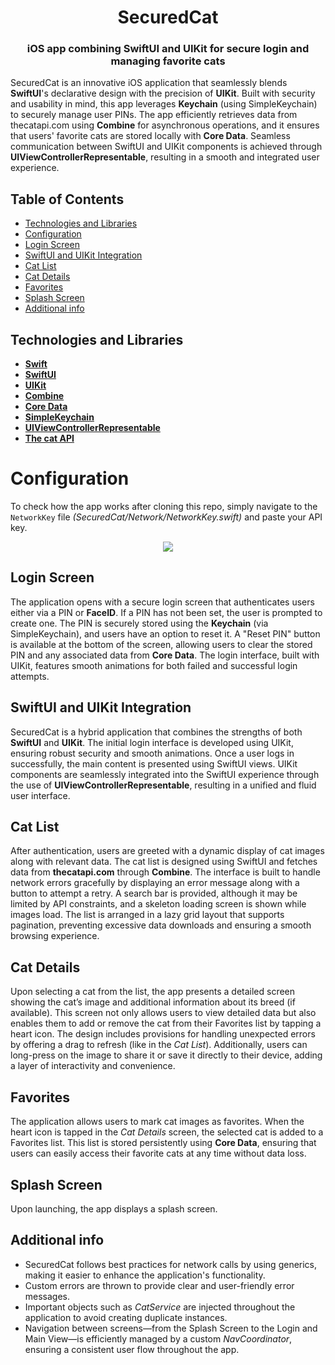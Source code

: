 <h1 align="center">SecuredCat</h1>
<h3 align="center">iOS app combining SwiftUI and UIKit for secure login and managing favorite cats</h3>

SecuredCat is an innovative iOS application that seamlessly blends **SwiftUI**'s declarative design with the precision of **UIKit**. Built with security and usability in mind, this app leverages **Keychain** (using SimpleKeychain) to securely manage user PINs. The app efficiently retrieves data from thecatapi.com using **Combine** for asynchronous operations, and it ensures that users' favorite cats are stored locally with **Core Data**. Seamless communication between SwiftUI and UIKit components is achieved through **UIViewControllerRepresentable**, resulting in a smooth and integrated user experience.


## Table of Contents
- [Technologies and Libraries](#technologies-and-libraries)
- [Configuration](#configuration)
- [Login Screen](#login-screen)
- [SwiftUI and UIKit Integration](#swiftui-and-uikit-integration)
- [Cat List](#cat-list)
- [Cat Details](#cat-details)
- [Favorites](#favorites)
- [Splash Screen](#splash-screen)
- [Additional info](#additional-info)



## Technologies and Libraries
- **[Swift](https://swift.org)**
- **[SwiftUI](https://developer.apple.com/xcode/swiftui/)**
- **[UIKit](https://developer.apple.com/documentation/uikit)**
- **[Combine](https://developer.apple.com/documentation/combine)**
- **[Core Data](https://developer.apple.com/documentation/coredata)**
- **[SimpleKeychain](https://github.com/auth0/SimpleKeychain)**
- **[UIViewControllerRepresentable](https://developer.apple.com/documentation/swiftui/uiviewcontrollerrepresentable)**
- **[The cat API](https://thecatapi.com)**



# Configuration
To check how the app works after cloning this repo, simply navigate to the `NetworkKey` file *(SecuredCat/Network/NetworkKey.swift)* and paste your API key.

<p align="center"> 
<img src="https://github.com/user-attachments/assets/de85065b-a5dd-44cc-9c5d-d7d0c931e385">
</p>



## Login Screen
The application opens with a secure login screen that authenticates users either via a PIN or **FaceID**. If a PIN has not been set, the user is prompted to create one. The PIN is securely stored using the **Keychain** (via SimpleKeychain), and users have an option to reset it. A "Reset PIN" button is available at the bottom of the screen, allowing users to clear the stored PIN and any associated data from **Core Data**. The login interface, built with UIKit, features smooth animations for both failed and successful login attempts.



## SwiftUI and UIKit Integration
SecuredCat is a hybrid application that combines the strengths of both **SwiftUI** and **UIKit**. The initial login interface is developed using UIKit, ensuring robust security and smooth animations. Once a user logs in successfully, the main content is presented using SwiftUI views. UIKit components are seamlessly integrated into the SwiftUI experience through the use of **UIViewControllerRepresentable**, resulting in a unified and fluid user interface.




## Cat List
After authentication, users are greeted with a dynamic display of cat images along with relevant data. The cat list is designed using SwiftUI and fetches data from **thecatapi.com** through **Combine**. The interface is built to handle network errors gracefully by displaying an error message along with a button to attempt a retry. A search bar is provided, although it may be limited by API constraints, and a skeleton loading screen is shown while images load. The list is arranged in a lazy grid layout that supports pagination, preventing excessive data downloads and ensuring a smooth browsing experience.





## Cat Details
Upon selecting a cat from the list, the app presents a detailed screen showing the cat’s image and additional information about its breed (if available). This screen not only allows users to view detailed data but also enables them to add or remove the cat from their Favorites list by tapping a heart icon. The design includes provisions for handling unexpected errors by offering a drag to refresh (like in the *Cat List*). Additionally, users can long-press on the image to share it or save it directly to their device, adding a layer of interactivity and convenience.




## Favorites
The application allows users to mark cat images as favorites. When the heart icon is tapped in the *Cat Details* screen, the selected cat is added to a Favorites list. This list is stored persistently using **Core Data**, ensuring that users can easily access their favorite cats at any time without data loss.





## Splash Screen
Upon launching, the app displays a splash screen.





## Additional info
- SecuredCat follows best practices for network calls by using generics, making it easier to enhance the application's functionality.
- Custom errors are thrown to provide clear and user-friendly error messages.
- Important objects such as *CatService* are injected throughout the application to avoid creating duplicate instances.
- Navigation between screens—from the Splash Screen to the Login and Main View—is efficiently managed by a custom *NavCoordinator*, ensuring a consistent user flow throughout the app.

